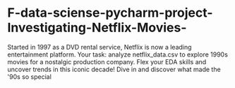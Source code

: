# F-data-sciense-pycharm-project-Investigating-Netflix-Movies-
Started in 1997 as a DVD rental service, Netflix is now a leading entertainment platform. Your task: analyze netflix_data.csv to explore 1990s movies for a nostalgic production company. Flex your EDA skills and uncover trends in this iconic decade! Dive in and discover what made the '90s so special
